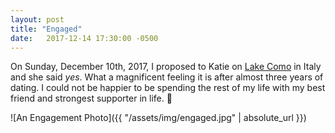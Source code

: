 ```yaml
---
layout: post
title: "Engaged"
date:   2017-12-14 17:30:00 -0500
---
```


On Sunday, December 10th, 2017, I proposed to Katie on [Lake Como][lake-como] in Italy and she said *yes*. What a magnificent feeling it is after almost three years of dating. I could not be happier to be spending the rest of my life with my best friend and strongest supporter in life. 🥂

![An Engagement Photo]({{ "/assets/img/engaged.jpg" | absolute_url }})

[lake-como]: http://en.wikipedia.org/wiki/Lake_Como